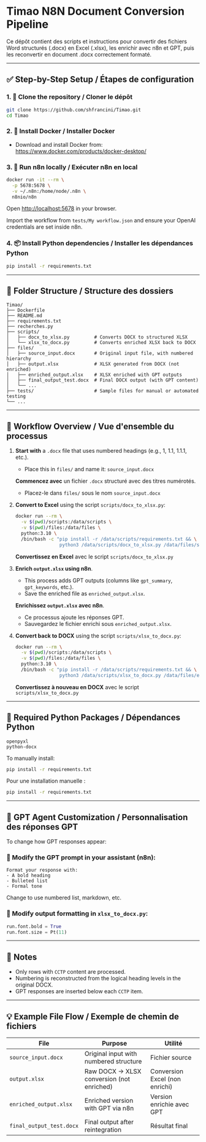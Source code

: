 # Timao N8N Document Conversion Pipeline

Ce dépôt contient des scripts et instructions pour convertir des fichiers Word structurés (.docx) en Excel (.xlsx), les enrichir avec n8n et GPT, puis les reconvertir en document .docx correctement formaté.

---

## ✅ Step-by-Step Setup / Étapes de configuration

### 1. 🔁 Clone the repository / Cloner le dépôt
```bash
git clone https://github.com/shfrancini/Timao.git
cd Timao
```

### 2. 🐳 Install Docker / Installer Docker
- Download and install Docker from: https://www.docker.com/products/docker-desktop/

### 3. 🚦 Run n8n locally / Exécuter n8n en local
```bash
docker run -it --rm \
  -p 5678:5678 \
  -v ~/.n8n:/home/node/.n8n \
  n8nio/n8n
```
Open [http://localhost:5678](http://localhost:5678) in your browser.

Import the workflow from `tests/My workflow.json` and ensure your OpenAI credentials are set inside n8n.

### 4. 📦 Install Python dependencies / Installer les dépendances Python
```bash
pip install -r requirements.txt
```

---

## 🧱 Folder Structure / Structure des dossiers

```
Timao/
├── Dockerfile
├── README.md
├── requirements.txt
├── recherches.py
├── scripts/
│   ├── docx_to_xlsx.py         # Converts DOCX to structured XLSX
│   └── xlsx_to_docx.py         # Converts enriched XLSX back to DOCX
├── files/
│   ├── source_input.docx       # Original input file, with numbered hierarchy
│   ├── output.xlsx             # XLSX generated from DOCX (not enriched)
│   ├── enriched_output.xlsx    # XLSX enriched with GPT outputs
│   ├── final_output_test.docx  # Final DOCX output (with GPT content)
│   └── ...
├── tests/                      # Sample files for manual or automated testing
└── ...
```

---

## 🧭 Workflow Overview / Vue d'ensemble du processus

1. **Start with** a `.docx` file that uses numbered headings (e.g., 1, 1.1, 1.1.1, etc.).
   - Place this in `files/` and name it: `source_input.docx`

   **Commencez avec** un fichier `.docx` structuré avec des titres numérotés.
   - Placez-le dans `files/` sous le nom `source_input.docx`

2. **Convert to Excel** using the script `scripts/docx_to_xlsx.py`:

   ```bash
   docker run --rm \
     -v $(pwd)/scripts:/data/scripts \
     -v $(pwd)/files:/data/files \
     python:3.10 \
     /bin/bash -c "pip install -r /data/scripts/requirements.txt && \
                   python3 /data/scripts/docx_to_xlsx.py /data/files/source_input.docx /data/files/output.xlsx"
   ```

   **Convertissez en Excel** avec le script `scripts/docx_to_xlsx.py`

3. **Enrich `output.xlsx` using n8n**.
   - This process adds GPT outputs (columns like `gpt_summary`, `gpt_keywords`, etc.).
   - Save the enriched file as `enriched_output.xlsx`.

   **Enrichissez `output.xlsx` avec n8n**.
   - Ce processus ajoute les réponses GPT.
   - Sauvegardez le fichier enrichi sous `enriched_output.xlsx`.

4. **Convert back to DOCX** using the script `scripts/xlsx_to_docx.py`:

   ```bash
   docker run --rm \
     -v $(pwd)/scripts:/data/scripts \
     -v $(pwd)/files:/data/files \
     python:3.10 \
     /bin/bash -c "pip install -r /data/scripts/requirements.txt && \
                   python3 /data/scripts/xlsx_to_docx.py /data/files/enriched_output.xlsx /data/files/final_output_test.docx"
   ```

   **Convertissez à nouveau en DOCX** avec le script `scripts/xlsx_to_docx.py`

---

## 🔧 Required Python Packages / Dépendances Python

```
openpyxl
python-docx
```

To manually install:
```bash
pip install -r requirements.txt
```

Pour une installation manuelle :
```bash
pip install -r requirements.txt
```

---

## 🧠 GPT Agent Customization / Personnalisation des réponses GPT

To change how GPT responses appear:

### 🔧 Modify the GPT prompt in your assistant (n8n):

```text
Format your response with:
- A bold heading
- Bulleted list
- Formal tone
```

Change to use numbered list, markdown, etc.

### 🎨 Modify output formatting in `xlsx_to_docx.py`:

```python
run.font.bold = True
run.font.size = Pt(11)
```

---

## 📌 Notes

- Only rows with `CCTP` content are processed.
- Numbering is reconstructed from the logical heading levels in the original DOCX.
- GPT responses are inserted below each `CCTP` item.

---

## 💡 Example File Flow / Exemple de chemin de fichiers

| File                     | Purpose                                        | Utilité                               |
|--------------------------|------------------------------------------------|----------------------------------------|
| `source_input.docx`      | Original input with numbered structure         | Fichier source                         |
| `output.xlsx`            | Raw DOCX → XLSX conversion (not enriched)      | Conversion Excel (non enrichi)        |
| `enriched_output.xlsx`   | Enriched version with GPT via n8n              | Version enrichie avec GPT             |
| `final_output_test.docx` | Final output after reintegration               | Résultat final                         |
